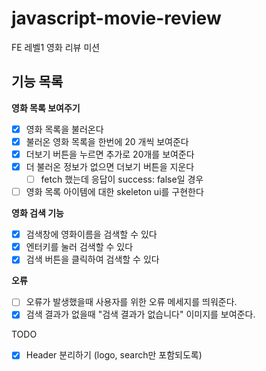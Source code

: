 # javascript-movie-review

FE 레벨1 영화 리뷰 미션

## 기능 목록

**영화 목록 보여주기**

- [x] 영화 목록을 불러온다
- [x] 불러온 영화 목록을 한번에 20 개씩 보여준다
- [x] 더보기 버튼을 누르면 추가로 20개를 보여준다
- [x] 더 불러온 정보가 없으면 더보기 버튼을 지운다
  - [ ] fetch 했는데 응답이 success: false일 경우
- [ ] 영화 목록 아이템에 대한 skeleton ui를 구현한다

**영화 검색 기능**

- [x] 검색창에 영화이름을 검색할 수 있다
- [x] 엔터키를 눌러 검색할 수 있다
- [x] 검색 버튼을 클릭하여 검색할 수 있다

**오류**

- [ ] 오류가 발생했을때 사용자를 위한 오류 메세지를 띄워준다.
- [x] 검색 결과가 없을때 "검색 결과가 없습니다" 이미지를 보여준다.

TODO

- [x] Header 분리하기 (logo, search만 포함되도록)
